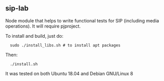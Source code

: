 ## sip-lab

Node module that helps to write functional tests for SIP (including media operations).
It will require pjproject.

To install and build, just do:
```
  sudo ./install_libs.sh # to install apt packages
```

Then:
```
  ./install.sh
```

It was tested on both Ubuntu 18.04 and Debian GNU/Linux 8

